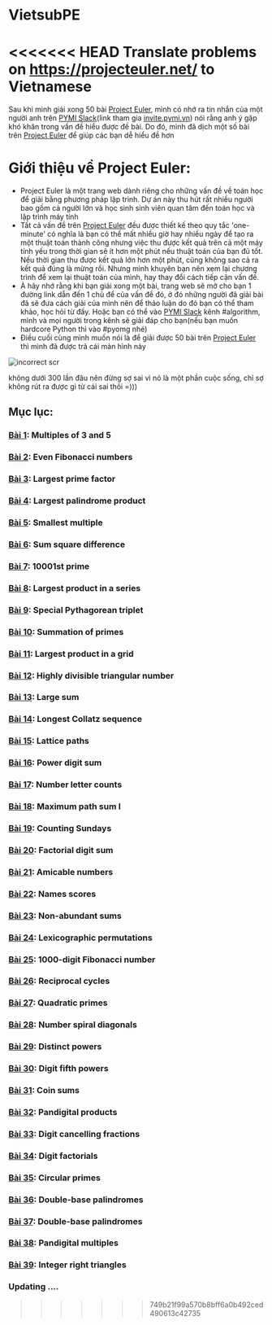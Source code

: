 # VietsubPE
<<<<<<< HEAD
Translate problems on https://projecteuler.net/ to Vietnamese
=======
Sau khi mình giải xong 50 bài [Project Euler](https://projecteuler.net/), mình có nhớ ra tin nhắn của một người anh trên [PYMI Slack](https://pymi.slack.com/)(link tham gia [invite.pymi.vn](https://pymi-slack.herokuapp.com/)) nói rằng anh ý gặp khó khăn trong vấn đề hiểu được đề bài. Do đó, mình đã dịch một số bài trên [Project Euler](https://projecteuler.net/) để giúp các bạn dễ hiểu đề hơn

# Giới thiệu về Project Euler:
- Project Euler là một trang web dành riêng cho những vấn đề về toán học để giải bằng phương pháp lập trình. Dự án này thu hút rất nhiều người bao gồm cả người lớn và học sinh sinh viên quan tâm đến toán học và lập trình máy tính
- Tất cả vấn đề trên [Project Euler](https://projecteuler.net/) đều được thiết kế theo quy tắc 'one-minute' có nghĩa là bạn có thể mất nhiều giờ hay nhiều ngày để tạo ra một thuật toán thành công nhưng việc thu được kết quả trên cả một máy tính yếu trong thời gian sẽ ít hơn một phút nếu thuật toán của bạn đủ tốt. Nếu thời gian thu được kết quả lớn hơn một phút, cũng không sao cả ra kết quả đúng là mừng rồi. Nhưng mình khuyên bạn nên xem lại chương trình để xem lại thuật toán của mình, hay thay đổi cách tiếp cận vấn đề.
- À hãy nhớ rằng khi bạn giải xong một bài, trang web sẽ mở cho bạn 1 đường link dẫn đến 1 chủ để của vấn đề đó, ở đó những người đã giải bài đã sẽ đưa cách giải của mình nên để thảo luận do đó bạn có thể tham khảo, học hỏi từ đấy. Hoặc bạn có thể vào [PYMI Slack](https://pymi.slack.com/) kênh #algorithm, mình và mọi người trong kênh sẽ giải đáp cho bạn(nếu bạn muốn hardcore Python thì vào #pyomg nhé)
- Điều cuối cùng mình muốn nói là để giải được 50 bài trên [Project Euler](https://projecteuler.net/) thì mình đã được trả cái màn hình này
<img src="https://i.imgur.com/GaAcq4i.png" alt="incorrect scr">
<p>không dưới 300 lần đâu nên đừng sợ sai vì nó là một phần cuộc sống, chỉ sợ không rút ra được gì từ cái sai thôi =)))</p>

## Mục lục:
### [Bài 1](https://dosontung007.github.io/VietsubPE/Problem%201%20-%20Project%20Euler.html): Multiples of 3 and 5
### [Bài 2](https://dosontung007.github.io/VietsubPE/Problem%202%20-%20Project%20Euler.html): Even Fibonacci numbers
### [Bài 3](https://dosontung007.github.io/VietsubPE/Problem%203%20-%20Project%20Euler.html): Largest prime factor
### [Bài 4](https://dosontung007.github.io/VietsubPE/Problem%204%20-%20Project%20Euler.html): Largest palindrome product
### [Bài 5](https://dosontung007.github.io/VietsubPE/Problem%205%20-%20Project%20Euler.html): Smallest multiple
### [Bài 6](https://dosontung007.github.io/VietsubPE/Problem%206%20-%20Project%20Euler.html): Sum square difference
### [Bài 7](https://dosontung007.github.io/VietsubPE/Problem%207%20-%20Project%20Euler.html): 10001st prime
### [Bài 8](https://dosontung007.github.io/VietsubPE/Problem%208%20-%20Project%20Euler.html): Largest product in a series
### [Bài 9](https://dosontung007.github.io/VietsubPE/Problem%209%20-%20Project%20Euler.html): Special Pythagorean triplet
### [Bài 10](https://dosontung007.github.io/VietsubPE/Problem%2010%20-%20Project%20Euler.html): Summation of primes
### [Bài 11](https://dosontung007.github.io/VietsubPE/Problem%2011%20-%20Project%20Euler.html): Largest product in a grid
### [Bài 12](https://dosontung007.github.io/VietsubPE/Problem%2012%20-%20Project%20Euler.html): Highly divisible triangular number
### [Bài 13](https://dosontung007.github.io/VietsubPE/Problem%2013%20-%20Project%20Euler.html): Large sum
### [Bài 14](https://dosontung007.github.io/VietsubPE/Problem%2014%20-%20Project%20Euler.html): Longest Collatz sequence	
### [Bài 15](https://dosontung007.github.io/VietsubPE/Problem%2015%20-%20Project%20Euler.html): Lattice paths
### [Bài 16](https://dosontung007.github.io/VietsubPE/Problem%2016%20-%20Project%20Euler.html): Power digit sum
### [Bài 17](https://dosontung007.github.io/VietsubPE/Problem%2017%20-%20Project%20Euler.html): Number letter counts
### [Bài 18](https://dosontung007.github.io/VietsubPE/Problem%2018%20-%20Project%20Euler.html): Maximum path sum I
### [Bài 19](https://dosontung007.github.io/VietsubPE/Problem%2019%20-%20Project%20Euler.html): Counting Sundays
### [Bài 20](https://dosontung007.github.io/VietsubPE/Problem%2020%20-%20Project%20Euler.html): Factorial digit sum
### [Bài 21](https://dosontung007.github.io/VietsubPE/Problem%2021%20-%20Project%20Euler.html): Amicable numbers
### [Bài 22](https://dosontung007.github.io/VietsubPE/Problem%2022%20-%20Project%20Euler.html): Names scores
### [Bài 23](https://dosontung007.github.io/VietsubPE/Problem%2023%20-%20Project%20Euler.html): Non-abundant sums
### [Bài 24](https://dosontung007.github.io/VietsubPE/Problem%2024%20-%20Project%20Euler.html): Lexicographic permutations
### [Bài 25](https://dosontung007.github.io/VietsubPE/Problem%2025%20-%20Project%20Euler.html): 1000-digit Fibonacci number
### [Bài 26](https://dosontung007.github.io/VietsubPE/Problem%2026%20-%20Project%20Euler.html): Reciprocal cycles
### [Bài 27](https://dosontung007.github.io/VietsubPE/Problem%2027%20-%20Project%20Euler.html): Quadratic primes	
### [Bài 28](https://dosontung007.github.io/VietsubPE/Problem%2028%20-%20Project%20Euler.html): Number spiral diagonals
### [Bài 29](https://dosontung007.github.io/VietsubPE/Problem%2029%20-%20Project%20Euler.html): Distinct powers	
### [Bài 30](https://dosontung007.github.io/VietsubPE/Problem%2030%20-%20Project%20Euler.html): Digit fifth powers
### [Bài 31](https://dosontung007.github.io/VietsubPE/Problem%2031%20-%20Project%20Euler.html): Coin sums
### [Bài 32](https://dosontung007.github.io/VietsubPE/Problem%2032%20-%20Project%20Euler.html): Pandigital products
### [Bài 33](https://dosontung007.github.io/VietsubPE/Problem%2033%20-%20Project%20Euler.html):	Digit cancelling fractions
### [Bài 34](https://dosontung007.github.io/VietsubPE/Problem%2034%20-%20Project%20Euler.html):	Digit factorials
### [Bài 35](https://dosontung007.github.io/VietsubPE/Problem%2035%20-%20Project%20Euler.html): Circular primes
### [Bài 36](https://dosontung007.github.io/VietsubPE/Problem%2036%20-%20Project%20Euler.html): Double-base palindromes
### [Bài 37](https://dosontung007.github.io/VietsubPE/Problem%2037%20-%20Project%20Euler.html): Double-base palindromes
### [Bài 38](https://dosontung007.github.io/VietsubPE/Problem%2038%20-%20Project%20Euler.html): Pandigital multiples
### [Bài 39](https://dosontung007.github.io/VietsubPE/Problem%2039%20-%20Project%20Euler.html): Integer right triangles
### Updating ....
>>>>>>> 749b21f99a570b8bff6a0b492ced490613c42735
